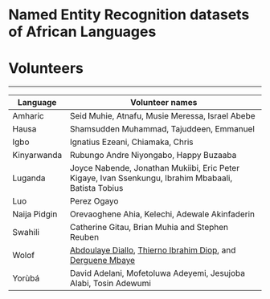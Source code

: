 # Named Entity Recognition datasets of African Languages


# Volunteers
----------------
| Language | Volunteer names |
|----------|-----------------|
| Amharic | Seid Muhie, Atnafu, Musie Meressa, Israel Abebe  |
| Hausa  | Shamsudden Muhammad, Tajuddeen, Emmanuel |
| Igbo  | Ignatius Ezeani, Chiamaka, Chris |
| Kinyarwanda | Rubungo Andre Niyongabo, Happy Buzaaba |
|Luganda   |  Joyce Nabende, Jonathan Mukiibi, Eric Peter Kigaye, Ivan Ssenkungu, Ibrahim Mbabaali, Batista Tobius |
| Luo   | Perez Ogayo |
| Naija Pidgin | Orevaoghene Ahia, Kelechi, Adewale	Akinfaderin |
| Swahili | Catherine Gitau, Brian Muhia and Stephen Reuben |
| Wolof | [Abdoulaye Diallo](https://github.com/abdoulsn), [Thierno Ibrahim Diop](https://github.com/bayethiernodiop), and [Derguene Mbaye](https://github.com/DerXter) |
| Yorùbá | David Adelani, Mofetoluwa Adeyemi, Jesujoba Alabi, Tosin Adewumi |
